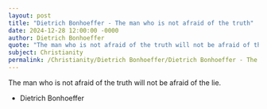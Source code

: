 ```yaml
---
layout: post
title: "Dietrich Bonhoeffer - The man who is not afraid of the truth"
date: 2024-12-28 12:00:00 -0000
author: Dietrich Bonhoeffer
quote: "The man who is not afraid of the truth will not be afraid of the lie."
subject: Christianity
permalink: /Christianity/Dietrich Bonhoeffer/Dietrich Bonhoeffer - The man who is not afraid of the truth
---
```


The man who is not afraid of the truth will not be afraid of the lie.

- Dietrich Bonhoeffer
